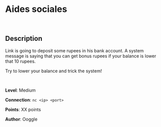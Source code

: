 # Aides sociales

<br>

## Description

Link is going to deposit some rupees in his bank account. A system message is saying that you can get bonus rupees if your balance is lower that 10 rupees.

Try to lower your balance and trick the system!

<br>

**Level**: Medium

**Connection**: `nc <ip> <port>`

**Points**: XX points

**Author**: Ooggle
